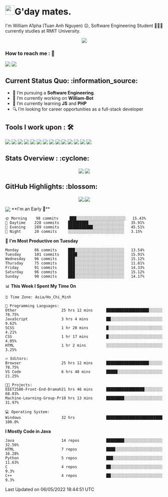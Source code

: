 <h1><img src="https://emojis.slackmojis.com/emojis/images/1531849430/4246/blob-sunglasses.gif?1531849430" width="30"/>G'day mates.</h1>

I'm William A1pha (Tuan Anh Nguyen) 😉, Software Engineering Student 👨🏻‍💻 currently studies at RMIT University.
<p align="center"><img src="https://readme-typing-svg.herokuapp.com?vCenter=true&width=500&lines=Software+Engineering+Student;Year+Two;RMIT+University" /></p>

### How to reach me : :iphone:
<a href="mailto: tuananh131001@gmail.com">
<a href="https://www.linkedin.com/in/tu%E1%BA%A5n-anh-nguy%E1%BB%85n-2051281b4/"><img src="https://img.shields.io/badge/WilliamA1pha-%230077B5.svg?&style=for-the-badge&logo=linkedin&logoColor=white" ></a>  <a href="http://discordapp.com/users/331413468202926081"><img src="https://img.shields.io/badge/Discord-5865F2?style=for-the-badge&logo=discord&logoColor=white" ></a>  
  
 <h2>Current Status Quo: :information_source:</h2>
  
- 💼 I’m pursuing a <strong>Software Engineering</strong>.
- 🔭 I’m currently working on <strong>William-Bot</strong> 
- 🌱 I’m currently learning <strong>JS</strong> and <strong>PHP</strong>
- 🔍 I’m looking for career opportunities as a full-stack developer
 <h2>Tools I work upon : 🛠</h2>
  
<!-- <img src="">   -->
<img src="https://img.shields.io/badge/HTML5-E34F26?style=for-the-badge&logo=html5&logoColor=white">  <img src="https://img.shields.io/badge/CSS3-1572B6?style=for-the-badge&logo=css3&logoColor=white">   <img src="https://img.shields.io/badge/Java%20-%23E00033.svg?&style=for-the-badge&logo=java&logoColor=white">   <img src="https://img.shields.io/badge/python%20-%2314354C.svg?&style=for-the-badge&logo=python&logoColor=white">   <img src="https://img.shields.io/badge/c++%20-%2300599C.svg?&style=for-the-badge&logo=c%2B%2B&logoColor=white">   <img src="https://img.shields.io/badge/MySQL-005C84?style=for-the-badge&logo=mysql&logoColor=white">    <img src="https://img.shields.io/badge/git%20-%23F05032.svg?&style=for-the-badge&logo=git&logoColor=white"/>   <img src="http://img.shields.io/badge/-VS%20Code-000000?style=for-the-badge&logo=Visual-studio-code&logoColor=blue"> <img src="https://img.shields.io/badge/Arduino_IDE-00979D?style=for-the-badge&logo=arduino&logoColor=white"> <img src="https://img.shields.io/badge/Codewars-B1361E?style=for-the-badge&logo=Codewars&logoColor=white"> <img src="https://img.shields.io/badge/PyCharm-000000.svg?&style=for-the-badge&logo=PyCharm&logoColor=white"> <img src="https://img.shields.io/badge/Visual_Studio-5C2D91?style=for-the-badge&logo=visual%20studio&logoColor=white">  <img src="https://img.shields.io/badge/Visual_Studio_Code-0078D4?style=for-the-badge&logo=visual%20studio%20code&logoColor=white"> <img src="https://img.shields.io/badge/-Hackerrank-2EC866?style=for-the-badge&logo=HackerRank&logoColor=white">

  <h2>Stats Overview : :cyclone: </h2>
  <p align="center">
<img align="center" src="https://github-readme-stats.vercel.app/api?username=wi2liamalpha&show_icons=true&count_private=true&hide=stars&include_all_commits=false&theme=aura" />
<img align="center" src="https://github-profile-trophy.vercel.app/?username=wi2liamalpha&theme=dracula&no-bg=true&row=1"/>
  </p>

  <h2>GitHub Highlights: :blossom:</h2>
  <p align="center">
<a href="">
  <img align="center" src="https://github-readme-stats.vercel.app/api/top-langs/?username=wi2liamalpha&langs_count=8&layout=compact&theme=material-palenight&hide=html,Tcl" />
</a>
<a href="">
  <img align="center" src="http://github-readme-streak-stats.herokuapp.com?user=wi2liamalpha&theme=material-palenight"/>
</a>
  </p>
 <img align="center" src="https://activity-graph.herokuapp.com/graph?username=wi2liamalpha&theme=react-dark"/>
<!--START_SECTION:waka-->
**I'm an Early 🐤** 

```text
🌞 Morning    98 commits     ███░░░░░░░░░░░░░░░░░░░░░░   15.43% 
🌆 Daytime    228 commits    █████████░░░░░░░░░░░░░░░░   35.91% 
🌃 Evening    289 commits    ███████████░░░░░░░░░░░░░░   45.51% 
🌙 Night      20 commits     ░░░░░░░░░░░░░░░░░░░░░░░░░   3.15%

```
📅 **I'm Most Productive on Tuesday** 

```text
Monday       86 commits     ███░░░░░░░░░░░░░░░░░░░░░░   13.54% 
Tuesday      101 commits    ████░░░░░░░░░░░░░░░░░░░░░   15.91% 
Wednesday    96 commits     ███░░░░░░░░░░░░░░░░░░░░░░   15.12% 
Thursday     75 commits     ███░░░░░░░░░░░░░░░░░░░░░░   11.81% 
Friday       91 commits     ███░░░░░░░░░░░░░░░░░░░░░░   14.33% 
Saturday     96 commits     ███░░░░░░░░░░░░░░░░░░░░░░   15.12% 
Sunday       90 commits     ███░░░░░░░░░░░░░░░░░░░░░░   14.17%

```


📊 **This Week I Spent My Time On** 

```text
⌚︎ Time Zone: Asia/Ho_Chi_Minh

💬 Programming Languages: 
Other                    25 hrs 12 mins      ███████████████████░░░░░░   78.75% 
JavaScript               3 hrs 4 mins        ██░░░░░░░░░░░░░░░░░░░░░░░   9.62% 
SCSS                     1 hr 20 mins        █░░░░░░░░░░░░░░░░░░░░░░░░   4.21% 
CSS                      1 hr 17 mins        █░░░░░░░░░░░░░░░░░░░░░░░░   4.05% 
HTML                     1 hr 2 mins         ░░░░░░░░░░░░░░░░░░░░░░░░░   3.25%

🔥 Editors: 
Browser                  25 hrs 12 mins      ███████████████████░░░░░░   78.75% 
VS Code                  6 hrs 48 mins       █████░░░░░░░░░░░░░░░░░░░░   21.25%

🐱‍💻 Projects: 
EEET2580-Front-End-Dramah21 hrs 46 mins      █████████████████░░░░░░░░   68.03% 
Machine-Learning-Group-Pr10 hrs 13 mins      ████████░░░░░░░░░░░░░░░░░   31.97%

💻 Operating System: 
Windows                  32 hrs              █████████████████████████   100.0%

```

**I Mostly Code in Java** 

```text
Java                     14 repos            ████████░░░░░░░░░░░░░░░░░   32.56% 
HTML                     7 repos             ████░░░░░░░░░░░░░░░░░░░░░   16.28% 
Python                   5 repos             ███░░░░░░░░░░░░░░░░░░░░░░   11.63% 
C                        4 repos             ██░░░░░░░░░░░░░░░░░░░░░░░   9.3% 
C++                      4 repos             ██░░░░░░░░░░░░░░░░░░░░░░░   9.3%

```



 Last Updated on 06/05/2022 18:44:51 UTC
<!--END_SECTION:waka-->
